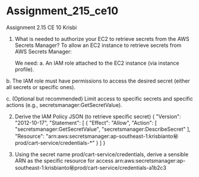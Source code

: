 # Assignment_215_ce10
Assignment 2.15 CE 10 Krisbi

1. What is needed to authorize your EC2 to retrieve secrets from the AWS Secrets Manager?
  To allow an EC2 instance to retrieve secrets from AWS Secrets Manager:

   We need:
a. An IAM role attached to the EC2 instance (via instance profile).

b. The IAM role must have permissions to access the desired secret (either all secrets or specific ones).

c. (Optional but recommended) Limit access to specific secrets and specific actions (e.g., secretsmanager:GetSecretValue).

2. Derive the IAM Policy JSON (to retrieve specific secret)
{
  "Version": "2012-10-17",
  "Statement": [
    {
      "Effect": "Allow",
      "Action": [
        "secretsmanager:GetSecretValue",
        "secretsmanager:DescribeSecret"
      ],
      "Resource": "arn:aws:secretsmanager:ap-southeast-1:krisbianto:secret:prod/cart-service/credentials-*"
    }
  ]
}


3. Using the secret name prod/cart-service/credentials, derive a sensible ARN as the specific resource for access
   arn:aws:secretsmanager:ap-southeast-1:krisbianto:secret:prod/cart-service/credentials-a1b2c3
